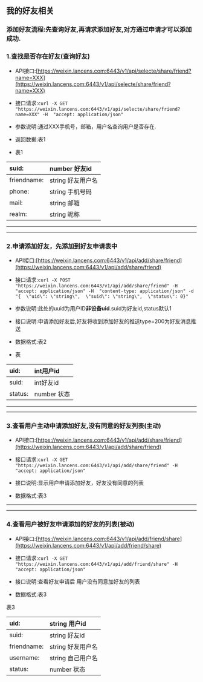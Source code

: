 ## 我的好友相关

### 添加好友流程:先查询好友,再请求添加好友,对方通过申请才可以添加成功.

### 1.查找是否存在好友\(查询好友\)

* API接口:[https://weixin.lancens.com:6443/v1/api/selecte/share/friend?name=XXX](https://weixin.lancens.com:6443/v1/api/selecte/share/friend?name=XXX)
* 接口请求:`curl -X GET "https://weixin.lancens.com:6443/v1/api/selecte/share/friend?name=XXX" -H  "accept: application/json"`
* 参数说明:通过XXX手机号，邮箱，用户名查询用户是否存在.
* 返回数据:表1

* 表1

| suid: | number 好友id |
| :--- | :--- |
| friendname: | string 好友用户名 |
| phone: | string 手机号码 |
| mail: | string 邮箱 |
| realm: | string 昵称 |

---

---

### 2.申请添加好友，先添加到好友申请表中

* API接口:[https://weixin.lancens.com:6443/v1/api/add/share/friend](https://weixin.lancens.com:6443/v1/api/add/share/friend)
* 接口请求:`curl -X POST "https://weixin.lancens.com:6443/v1/api/add/share/friend" -H  "accept: application/json" -H  "content-type: application/json" -d "{  \"uid\": \"string\",  \"suid\": \"string\",  \"status\": 0}"`
* 参数说明:此处的uuid为用户ID**非设备uid**.suid为好友id,status默认1
* 接口说明:申请添加好友后,好友将收到添加好友的推送type=200为好友消息推送
* 数据格式:表2

* 表

| uid: | int用户id |
| :--- | :--- |
| suid: | int好友id |
| status: | number 状态 |

---

---

### 3.查看用户主动申请添加好友,没有同意的好友列表\(主动\)

* API接口:[https://weixin.lancens.com:6443/v1/api/add/share/friend](https://weixin.lancens.com:6443/v1/api/add/share/friend)
* 接口请求:`curl -X GET "https://weixin.lancens.com:6443/v1/api/add/share/friend" -H  "accept: application/json"`

* 接口说明:显示用户申请添加好友，好友没有同意的列表

* 数据格式:表3

---

---

### 4.查看用户被好友申请添加的好友的列表\(被动\)

* API接口:[https://weixin.lancens.com:6443/v1/api/add/friend/share](https://weixin.lancens.com:6443/v1/api/add/friend/share)
* 接口请求:`curl -X GET "https://weixin.lancens.com:6443/v1/api/add/friend/share" -H  "accept: application/json"`

* 接口说明:查看好友申请后  用户没有同意加好友的列表

* 数据格式:表3

表3

| uid: | string 用户id |
| :--- | :--- |
| suid: | string 好友id |
| friendname: | string 好友用户名 |
| username: | string 自己用户名 |
| status: | number 状态 |



